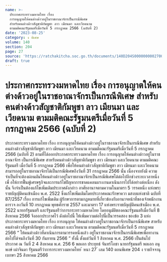 ```yaml
---
name: >-
  ประกาศกระทรวงมหาดไทย เรื่อง 
  การอนุญาตให้คนต่างด้าวอยู่ในราชอาณาจักรเป็นกรณีพิเศษ
  สำหรับคนต่างด้าวสัญชาติกัมพูชา ลาว เมียนมา และเวียดนาม 
  ตามมติคณะรัฐมนตรีเมื่อวันที่ 5 กรกฎาคม 2566 (ฉบับที่ 2)
date: '2023-08-25'
category: ง พิเศษ
volume: 140
section: 204
page: 27
source: 'https://ratchakitcha.soc.go.th/documents/140D204S0000000002700.pdf'
draft: true
---
```


# ประกาศกระทรวงมหาดไทย เรื่อง  การอนุญาตให้คนต่างด้าวอยู่ในราชอาณาจักรเป็นกรณีพิเศษ สำหรับคนต่างด้าวสัญชาติกัมพูชา ลาว เมียนมา และเวียดนาม  ตามมติคณะรัฐมนตรีเมื่อวันที่ 5 กรกฎาคม 2566 (ฉบับที่ 2)

ประกาศกระทรวงมหาดไทย เรื่อง การอนุญาตให้คนต่างด้าวอยู่ในราชอาณาจักรเป็นกรณีพิเศษ สำหรับคนต่างด้าวสัญชาติกัมพูชา ลาว เมียนมา และเวียดนาม ตามมติคณะรัฐมนตรีเมื่อวันที่ 5 กรกฎาคม 2566 (ฉบับที่ 2) ตามที่ได้ออกประกาศกระทรวงมหาดไทย เรื่อง การอนุญาตให้คนต่างด้าวอยู่ในราชอาณาจักร เป็นกรณีพิเศษ สาหรับคนต่างด้าวสัญชาติกัมพูชา ลาว เมียนมา และเวียดนาม ตามมติคณะรัฐมนตรี เมื่อวันที่ 5 กรกฎาคม 2566 เพื่อให้คนต่างด้าวสัญชาติกัมพูชา ลาว เมียนมา และเวียดนาม สามารถอยู่ในราชอาณาจักรได้เป็นกรณีพิเศษถึงวันที่ 31 กรกฎาคม 2566 นั้น เนื่องจากยังมี ความจำเป็นที่จะต้องผ่อนผันให้คนต่างด้าวอยู่ในราชอาณาจักรเป็นกรณีพิเศษได้ต่อไปอีกช่วงระยะเวลาหนึ่ง เพื่ อให้การฟื้นฟูเศรษฐกิจและการแก้ไขปัญหาการขาดแคลนแรงงานดาเนินการไปได้อย่างต่อเนื่อง ดังนั้น จึงจำเป็นต้องแก้ไขเพิ่มเติมประกาศดังกล่าว อาศัยอานาจตามความในมาตรา 5 วรรคหนึ่ง แห่งพระราชบัญญัติคนเข้าเมือง พ.ศ. 2522 ซึ่งแก้ไขเพิ่มเติมโดยประกาศคณะรักษาควา มสงบแห่งชาติ ฉบับที่ 87/2557 เรื่อง การแก้ไขเพิ่มเติม ผู้รักษาการตามกฎหมายที่เกี่ยวข้องกับอานาจหน้าที่ของเจ้าพนักงานตารวจ ลงวันที่ 10 กรกฎาคม พุทธศักราช 2557 และมาตรา 17 แห่งพระราชบัญญัติคนเข้าเมือง พ.ศ. 2522 นายกรัฐมนตรี และรัฐมนตรีว่าการกระทรวงมหาดไทย โดยอนุมัติของคณะรัฐมนตรีเมื่อวันที่ 8 สิงหาคม 2566 จึงออกประกาศไว้ ดังต่อไปนี้ ให้เพิ่มความต่อไปนี้เป็นวรรคสอง ของข้อ 3 แห่งประกาศกระทรวงมหาดไทย เรื่อง การอนุญาต ให้คนต่างด้าวอยู่ในราชอาณาจักรเป็นกรณีพิเศษ สาหรับคนต่างด้าวสัญชาติกัมพูชา ลาว เมียนมา และเวียดนาม ตามมติคณะรัฐมนตรีเมื่อวันที่ 5 กรกฎาคม 2566 “ ให้คนต่างด้าวที่ดาเนินการตามวรรคหนึ่งแล้ว อยู่ในราชอาณาจักรเป็นกรณีพิเศษเพื่อทางาน ต่อไปได้จนถึงวันที่ 30 กันยายน 2566 ” ทั้งนี้ ตั้งแต่วันที่ 1 สิงหาคม พ.ศ. 2566 เป็นต้นไป ประกาศ ณ วันที่ 2 4 สิงหาคม พ.ศ. 256 6 พลเอก ประยุทธ์ จันทร์โอชา นายกรัฐมนตรี พลเอก อนุพงษ์ เผ่าจินดา รัฐมนตรีว่าการกระทรวงมหาดไทย ้ หนา 27 ่ เลม 140 ตอนพิเศษ 204 ง ราชกิจจานุเบกษา 25 สิงหาคม 2566
